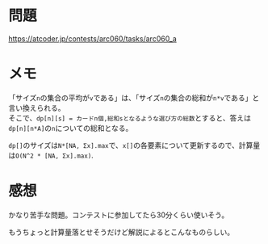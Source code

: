# 問題

https://atcoder.jp/contests/arc060/tasks/arc060_a

# メモ

「サイズ`n`の集合の平均が`v`である」は、「サイズ`n`の集合の総和が`n*v`である」と言い換えられる。\
そこで、`dp[n][s] = カードn個,総和sとなるような選び方の総数`とすると、答えは`dp[n][n*A]`の`n`についての総和となる。

`dp[]`のサイズは`N*[NA, Σx].max`で、`x[]`の各要素について更新するので、計算量は`O(N^2 * [NA, Σx].max)`.

# 感想

かなり苦手な問題。コンテストに参加してたら30分くらい使いそう。

もうちょっと計算量落とせそうだけど解説によるとこんなものらしい。